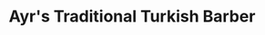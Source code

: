 ---
title: "Ayr's Traditional Turkish Barber"
url: /ayr/ayrs-traditional-turkish-barber/
shop: hairdresser
---